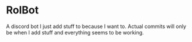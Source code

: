 # RolBot
A discord bot I just add stuff to because I want to.
Actual commits will only be when I add stuff and everything seems to be working.